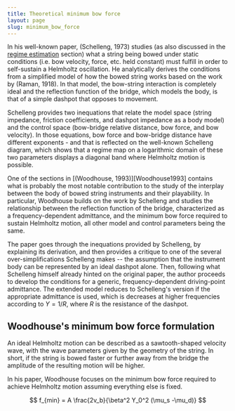 ```yaml
---
title: Theoretical minimum bow force
layout: page
slug: minimum_bow_force
---
```


In his well-known paper, (Schelleng, 1973) studies (as also discussed in the [regime estimation](regime_estimation) section) what a string being bowed under static conditions (i.e. bow velocity, force, etc. held constant) must fulfill in order to self-sustain a Helmholtz oscillation. 
He analytically derives the conditions from a simplified model of how the bowed string works based on the work by (Raman, 1918). In that model, the bow-string interaction is completely ideal and the reflection function of the bridge, which models the body, is that of a simple dashpot that opposes to movement.

Schelleng provides two inequations that relate the model space (string impedance, friction coefficients, and dashpot impedance as a body model) and the control space (bow-bridge relative distance, bow force, and bow velocity). 
In those equations, bow force and bow-bridge distance have different exponents - and that is reflected on the well-known Schelleng diagram, which shows that a regime map on a logarithmic domain of these two parameters displays a diagonal band where Helmholtz motion is possible. 

One of the sections in [(Woodhouse, 1993)][Woodhouse1993] contains what is probably the most notable contribution to the study of the interplay between the body of bowed string instruments and their playability. 
In particular, Woodhouse builds on the work by Schelleng and studies the relationship between the reflection function of the bridge, characterized as a frequency-dependent admittance, and the minimum bow force required to sustain Helmholtz motion, all other model and control parameters being the same.

The paper goes through the inequations provided by Schelleng, by explaining its derivation, and then provides a critique to one of the several over-simplifications Schelleng makes -- the assumption that the instrument body can be represented by an ideal dashpot alone. 
Then, following what Schelleng himself already hinted on the original paper, the author proceeds to develop the conditions for a generic, frequency-dependent driving-point admittance. 
The extended model reduces to Schelleng's version if the appropriate admittance is used, which is decreases at higher frequencies according to $Y = 1/R$, where $R$ is the resistance of the dashpot.

## Woodhouse's minimum bow force formulation 

An ideal Helmholtz motion can be described as a sawtooth-shaped velocity wave, with the wave parameters given by the geometry of the string. 
In short, if the string is bowed faster or further away from the bridge the amplitude of the resulting motion will be higher. 

In his paper, Woodhouse focuses on the minimum bow force required to achieve Helmholtz motion assuming everything else is fixed.

$$ f_{min} = A \frac{2v_b}{\beta^2 Y_0^2 (\mu_s -\mu_d)} $$



